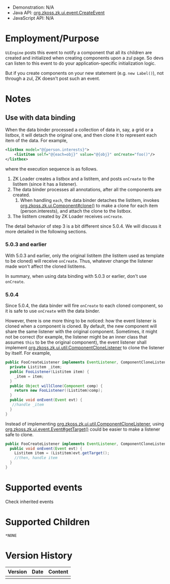 
- Demonstration: N/A
- Java API: [org.zkoss.zk.ui.event.CreateEvent](https://www.zkoss.org/javadoc/latest/zk/org/zkoss/zk/ui/event/CreateEvent.html)
- JavaScript API: N/A

# Employment/Purpose

`UiEngine` posts this event to notify a component that all its children
are created and initialized when creating components upon a zul page. So
devs can listen to this event to do your application-specific
initialization logic.

But if you create components on your new statement (e.g. `new Label()`),
not through a zul, ZK doesn't post such an event.

# Notes

## Use with data binding

When the data binder processed a collection of data in, say, a grid or a
listbox, it will detach the original one, and then clone it to represent
each item of the data. For example,

```xml
<listbox model="@{person.interests}">
    <listitem self="@{each=obj}" value="@{obj}" onCreate="foo()"/>
</listbox>
```

where the execution sequence is as follows.

1.  ZK Loader creates a listbox and a listitem, and posts `onCreate` to
    the listitem (since it has a listener).
2.  The data binder processes all annotations, after all the components
    are created.
    1.  When handling `each`, the data binder detaches the listitem,
        invokes
        [org.zkoss.zk.ui.Component#clone()](https://www.zkoss.org/javadoc/latest/zk/org/zkoss/zk/ui/Component.html#clone()) to
        make a clone for each item (person.interests), and attach the
        clone to the listbox.
3.  The listitem created by ZK Loader receives `onCreate`.

The detail behavior of step 3 is a bit different since 5.0.4. We will
discuss it more detailed in the following sections.

### 5.0.3 and earlier

With 5.0.3 and earlier, only the original listitem (the listitem used as
template to be cloned) will receive `onCreate`. Thus, whatever change
the listener made won't affect the cloned listitems.

In summary, when using data binding with 5.0.3 or earlier, don't use
`onCreate`.

### 5.0.4

Since 5.0.4, the data binder will fire `onCreate` to each cloned
component, so it is safe to use `onCreate` with the data binder.

However, there is one more thing to be noticed: how the event listener
is cloned when a component is cloned. By default, the new component will
share the same listener with the original component. Sometimes, it might
not be correct (for example, the listener might be an inner class that
assumes `this` to be the original component), the event listener shall
implement [org.zkoss.zk.ui.util.ComponentCloneListener](https://www.zkoss.org/javadoc/latest/zk/org/zkoss/zk/ui/util/ComponentCloneListener.html)
to clone the listener by itself. For example,

```java
public FooCreateListener implements EventListener, ComponentCloneListener {
  private Listitem _item;
  public FooListener(Listitem item) {
    _item = item;
  }
  public Object willClone(Component comp) {
    return new FooListener((Listitem)comp);
  }
  public void onEvent(Event evt) {
   //handle _item
  }
}
```

Instead of implementing
[org.zkoss.zk.ui.util.ComponentCloneListener](https://www.zkoss.org/javadoc/latest/zk/org/zkoss/zk/ui/util/ComponentCloneListener.html), using
[org.zkoss.zk.ui.event.Event#getTarget()](https://www.zkoss.org/javadoc/latest/zk/org/zkoss/zk/ui/event/Event.html#getTarget())
could be easier to make a listener safe to clone.

```java
public FooCreateListener implements EventListener, ComponentCloneListener {
  public void onEvent(Event evt) {
    Listitem item = (Listitem)evt.getTarget();
    //then, handle item
  }
}
```

# Supported events

Check inherited events

# Supported Children

`*NONE`



# Version History

| Version | Date | Content |
|---------|------|---------|
|         |      |         |


